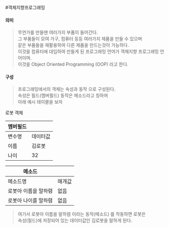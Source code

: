 #객체지향프로그래밍
#### 의미
> 무언가를 만들땐 여러가지 부품이 들어간다.  
> 그 부품들이 모여 가구, 컴퓨터 등등 여러가지 제품을 만들 수 있으며  
> 같은 부품들을 재활용하여 다른 제품을 만드는것이 가능하다.  
> 이것을 컴퓨터에 대입하여 만들게 된 프로그래밍 언어가 객체지향 프로그래밍 언어이며.  
> 이것을 Object Oriented Programming (OOP) 라고 한다.

#### 구성
> 프로그래밍에서의 객체는 속성과 동작 으로 구성된다.  
> 속성은 필드(멤버필드) 동작은 메소드라고 칭하며  
> 아래 예시 테이블을 보자

로봇 객체

|멤버필드| |
|---|---|
|변수명|데이터값|
|이름|김로봇|
|나이|32|

|메소드| |
|---|---|
|메소드명|매개값|
|로봇아 이름을 말하렴| 없음 |
|로봇아 나이를 말하렴| 없음 |

> 여기서 로봇아 이름을 말하렴 이라는 동작(메소드) 를 작동하면 로봇은  
> 속성(필드)에 저장되어 있는 데이터값인 김로봇을 말하게 된다.  
